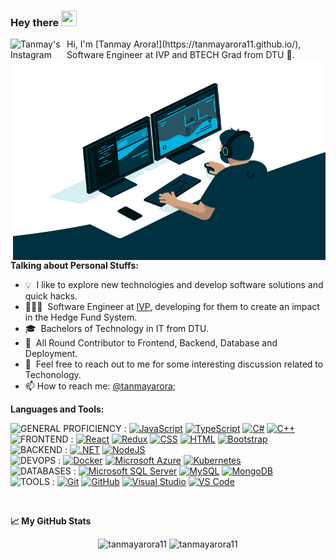 ### Hey there <img src="https://media.giphy.com/media/hvRJCLFzcasrR4ia7z/giphy.gif" height="25px" width="25px">

<a href="https://www.instagram.com/tanmay.arora11/">
  <img align="left" alt="Tanmay's Instagram" width="90px" src="https://custom-icon-badges.demolab.com/badge/Linkedin-29062025?logo=linkedin-img-29062025&logoColor=fff" />
</a>
Hi, I'm [Tanmay Arora!](https://tanmayarora11.github.io/), Software Engineer at IVP and BTECH Grad from DTU 🚀.

<img align="right" alt="GIF" src="https://github.com/tanmayarora11/tanmayarora11/blob/main/coding.gif?raw=true" width="500" height="320" />
  
**Talking about Personal Stuffs:**

- 💡 &nbsp;I like to explore new technologies and develop software solutions and quick hacks.
- 👨🏽‍💻 &nbsp;Software Engineer at [IVP](https://www.ivp.in/), developing for them to create an impact in the Hedge Fund System.
- 🎓 &nbsp;Bachelors of Technology in IT from DTU.
- 🌱 &nbsp;All Round Contributor to Frontend, Backend, Database and Deployment.
- 💬 &nbsp;Feel free to reach out to me for some interesting discussion related to Techonology.
- 📫 How to reach me: [@tanmayarora](https://www.linkedin.com/in/tanmay-arora-751319197/);

**Languages and Tools:**  

![GENERAL PROFICIENCY : ](http://img.shields.io/badge/-General%20Proficiency-grey?style=flat-square)
[![JavaScript](https://img.shields.io/badge/JavaScript-F7DF1E?logo=javascript&logoColor=000)](#)
[![TypeScript](https://img.shields.io/badge/TypeScript-3178C6?logo=typescript&logoColor=fff)](#)
[![C#](https://custom-icon-badges.demolab.com/badge/C%23-%23239120.svg?logo=cshrp&logoColor=white)](#)
[![C++](https://img.shields.io/badge/C++-%2300599C.svg?logo=c%2B%2B&logoColor=white)](#)
<br/>
![FRONTEND : ](http://img.shields.io/badge/-Frontend-grey?style=flat-square) 
[![React](https://img.shields.io/badge/React-%2320232a.svg?logo=react&logoColor=%2361DAFB)](#) 
[![Redux](https://img.shields.io/badge/Redux-764ABC?logo=redux&logoColor=fff)](#) 
[![CSS](https://img.shields.io/badge/CSS-639?logo=css&logoColor=fff)](#)
[![HTML](https://img.shields.io/badge/HTML-%23E34F26.svg?logo=html5&logoColor=white)](#)
[![Bootstrap](https://img.shields.io/badge/Bootstrap-7952B3?logo=bootstrap&logoColor=fff)](#)
<br/>
![BACKEND : ](http://img.shields.io/badge/-Backend-grey?style=flat-square)
[![.NET](https://img.shields.io/badge/.NET-512BD4?logo=dotnet&logoColor=fff)](#)
[![NodeJS](https://img.shields.io/badge/Node.js-6DA55F?logo=node.js&logoColor=white)](#)
<br/>
![DEVOPS : ](http://img.shields.io/badge/-Backend-grey?style=flat-square)
[![Docker](https://img.shields.io/badge/Docker-2496ED?logo=docker&logoColor=fff)](#)
[![Microsoft Azure](https://custom-icon-badges.demolab.com/badge/Microsoft%20Azure-0089D6?logo=msazure&logoColor=white)](#)
[![Kubernetes](https://img.shields.io/badge/Kubernetes-326CE5?logo=kubernetes&logoColor=fff)](#)
<br/>
![DATABASES : ](http://img.shields.io/badge/-Databases-grey?style=flat-square)
[![Microsoft SQL Server](https://custom-icon-badges.demolab.com/badge/Microsoft%20SQL%20Server-CC2927?logo=mssqlserver-white&logoColor=white)](#)
[![MySQL](https://img.shields.io/badge/MySQL-4479A1?logo=mysql&logoColor=fff)](#)
[![MongoDB](https://img.shields.io/badge/MongoDB-%234ea94b.svg?logo=mongodb&logoColor=white)](#)
<br/>
![TOOLS : ](http://img.shields.io/badge/-Tools-grey?style=flat-square)
[![Git](https://img.shields.io/badge/-Git-black?style=flat-square&logo=git&logoColor=F05032)](#)
[![GitHub](https://img.shields.io/badge/-GitHub-black?style=flat-square&logo=github)](#)
[![Visual Studio](https://custom-icon-badges.demolab.com/badge/Visual%20Studio-5C2D91.svg?&logo=visualstudio&logoColor=white)](#)
[![VS Code](http://img.shields.io/badge/-VS%20Code-black?style=flat-square&logo=visual-studio-code&logoColor=007ACC)](#)

<br/>

**📈 My GitHub Stats**


<p align="center"> <img src="https://github-readme-stats.vercel.app/api?username=tanmayarora11&show_icons=true&theme=gotham" alt="tanmayarora11" />
<img src="https://github-readme-stats.vercel.app/api/top-langs/?username=tanmayarora11&layout=compact&show_icons=true&theme=gotham" alt="tanmayarora11" />
</p>

<!--
**tanmayarora11/tanmayarora11** is a ✨ _special_ ✨ repository because its `README.md` (this file) appears on your GitHub profile.

Here are some ideas to get you started:

- 🔭 I’m currently working on ...
- 🌱 I’m currently learning ...
- 👯 I’m looking to collaborate on ...
- 🤔 I’m looking for help with ...
- 💬 Ask me about ...
- 📫 How to reach me: ...
- 😄 Pronouns: ...
- ⚡ Fun fact: ...
-->
